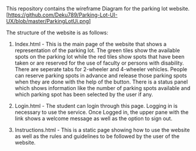 This repository contains the wireframe Diagram for the parking lot website.
[https://github.com/Deku789/Parking-Lot-UI-UX/blob/master/ParkingLotUi.png]

The structure of the website is as follows:
1) Index.html - This is the main page of the website that shows a representation of the parking lot. The green tiles show the
available spots on the parking lot while the red tiles show spots that have been taken or are reserved for the use of faculty or
persons with disability. There are seperate tabs for 2-wheeler and 4-wheeler vehicles. People can reserve parking spots in advance
and release those parking spots when they are done with the help of the button. There is a status panel which shows information
like the number of parking spots available and which parking spot has been selected by the user if any.

2) Login.html - The student can login through this page. Logging in is necessary to use the service. Once Logged in, the upper
pane with the link shows a welcome message as well as the option to sign out.

3) Instructions.html - This is a static page showing how to use the website as well as the rules and guidelines to be followed by
the user of the website.
